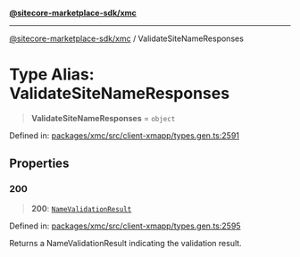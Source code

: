 [**@sitecore-marketplace-sdk/xmc**](../README.md)

***

[@sitecore-marketplace-sdk/xmc](../README.md) / ValidateSiteNameResponses

# Type Alias: ValidateSiteNameResponses

> **ValidateSiteNameResponses** = `object`

Defined in: [packages/xmc/src/client-xmapp/types.gen.ts:2591](https://github.com/Sitecore/sitecore-marketplace-sdk/blob/af886e6134b8d1079ef5b8ef70b7eb2f1d9c8aeb/packages/xmc/src/client-xmapp/types.gen.ts#L2591)

## Properties

### 200

> **200**: [`NameValidationResult`](NameValidationResult.md)

Defined in: [packages/xmc/src/client-xmapp/types.gen.ts:2595](https://github.com/Sitecore/sitecore-marketplace-sdk/blob/af886e6134b8d1079ef5b8ef70b7eb2f1d9c8aeb/packages/xmc/src/client-xmapp/types.gen.ts#L2595)

Returns a NameValidationResult indicating the validation result.
